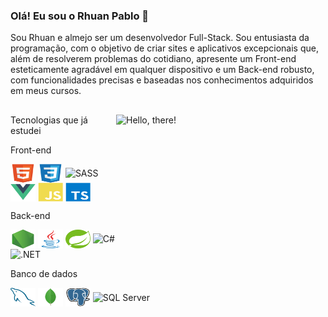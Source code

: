 ### Olá! Eu sou o Rhuan Pablo 👋

Sou Rhuan e almejo ser um desenvolvedor Full-Stack. Sou entusiasta da programação, com o objetivo de criar sites e aplicativos excepcionais que, além de resolverem problemas do cotidiano, apresente um Front-end esteticamente agradável em qualquer dispositivo e um Back-end robusto, com funcionalidades precisas e baseadas nos conhecimentos adquiridos em meus cursos.

<!-- <div style="display: inline_block"><br>
 <a href="https://www.instagram.com/rhuan_pablo_faria/" target="_blank"><img src="https://img.shields.io/badge/-Instagram-%23E4405F?style=for-the-badge&logo=instagram&logoColor=white" target="_blank"></a>
 <a href="https://www.linkedin.com/in/rhuan-pablo-de-faria-200aa7234/" target="_blank"><img src="https://img.shields.io/badge/-LinkedIn-%230077B5?style=for-the-badge&logo=linkedin&logoColor=white" target="_blank"></a>
</div> -->

##

<!-- ![Rhuan GitHub stats](https://github-readme-stats.vercel.app/api?username=RhuanPablodeFaria&show_icons=true&theme=radical)
[![Top Langs](https://github-readme-stats.vercel.app/api/top-langs/?username=RhuanPablodeFaria&hid_progress=true)](https://github.com/RhuanPablodeFaria/github-readme-stats) -->
<a href="#">
  <img
    src="https://media1.tenor.com/images/a7bd6b94430c1e66148d580209e377c5/tenor.gif?itemid=5043108"
    title="hello"
    width="335"
    height="250"
    align="right"
    alt="Hello, there!"
  />
</a>

Tecnologias que já estudei

  Front-end
  
  <img
    title="HTML5"
    align="center"
    alt="HTML"
    height="30"
    width="40"
    src="https://raw.githubusercontent.com/devicons/devicon/master/icons/html5/html5-original.svg"
  />
  <img
    title="CSS"
    align="center"
    alt="CSS"
    height="30"
    width="40"
    src="https://raw.githubusercontent.com/devicons/devicon/master/icons/css3/css3-original.svg"
  />
  <img
    title="SASS"
    align="center"
    alt="SASS"
    height="30"
    width="40"
    src="https://cdn.jsdelivr.net/gh/devicons/devicon@latest/icons/sass/sass-original.svg"
  />
  <img
    title="VueJS"
    align="center"
    alt="VueJS"
    height="30"
    width="40"
    src="https://raw.githubusercontent.com/devicons/devicon/master/icons/vuejs/vuejs-original.svg"
  />
  <img
    title="JavaScript"
    align="center"
    alt="JavaScript"
    height="30"
    width="40"
    src="https://raw.githubusercontent.com/devicons/devicon/master/icons/javascript/javascript-plain.svg"
  />
  <img
    title="TypeScript"
    align="center"
    alt="TypeScript"
    height="30"
    width="40"
    src="https://raw.githubusercontent.com/devicons/devicon/master/icons/typescript/typescript-plain.svg"
  />

  Back-end
  
  <img
    title="NodeJS"
    align="center"
    alt="NodeJS"
    height="30"
    width="40"
    src="https://raw.githubusercontent.com/devicons/devicon/master/icons/nodejs/nodejs-original.svg"
  />
  <img
    title="Java"
    align="center"
    alt="Java"
    height="30"
    width="40"
    src="https://raw.githubusercontent.com/devicons/devicon/master/icons/java/java-original.svg"
  />
  <img
    title="SpringBoot"
    align="center"
    alt="SpringBoot"
    height="30"
    width="40"
    src="https://raw.githubusercontent.com/devicons/devicon/master/icons/spring/spring-original.svg"
  />
  <img
    title="C#"
    align="center"
    alt="C#"
    height="30"
    width="40"
    src="https://cdn.jsdelivr.net/gh/devicons/devicon@latest/icons/csharp/csharp-original.svg"
  />
  <img
    title=".NET"
    align="center"
    alt=".NET"
    height="30"
    width="40"
    src="https://cdn.jsdelivr.net/gh/devicons/devicon@latest/icons/dot-net/dot-net-plain.svg"
  />

  Banco de dados

  <img
    title="MySql"
    align="center"
    alt="MySQL"
    height="30"
    width="40"
    src="https://raw.githubusercontent.com/devicons/devicon/master/icons/mysql/mysql-original.svg"
  />
 <img
    title="MongoDB"
    align="center"
    alt="MongoDB"
    height="30"
    width="40"
    src="https://raw.githubusercontent.com/devicons/devicon/master/icons/mongodb/mongodb-original.svg"
  />
  <img
    title="PostgreSQL"
    align="center"
    alt="PostgreSQL"
    height="30"
    width="40"
    src="https://raw.githubusercontent.com/devicons/devicon/master/icons/postgresql/postgresql-original.svg"
  />
 <img
    title="SQL Server"
    align="center"
    alt="SQL Server"
    height="30"
    width="40"
    src="https://cdn.jsdelivr.net/gh/devicons/devicon@latest/icons/microsoftsqlserver/microsoftsqlserver-original.svg"
  />
 
